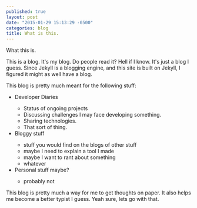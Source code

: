 ```yaml
---
published: true
layout: post
date: "2015-01-29 15:13:29 -0500"
categories: blog
title: What is this.
---
```


What this is.

This is a blog. It's my blog. Do people read it? Hell if I know. It's just a blog I guess. Since Jekyll is a blogging engine, and this site is built on Jekyll, I figured it might as well have a blog. 

This blog is pretty much meant for the following stuff:

<ul class="bloglist">
    <li>Developer Diaries</li>
    <ul>
        <li>Status of ongoing projects</li>
        <li>Discussing challenges I may face developing something.</li>
        <li>Sharing technologies.</li>
        <li>That sort of thing.</li>
    </ul>
    <li>Bloggy stuff</li>
    <ul>
        <li>stuff you would find on the blogs of other stuff</li>
        <li>maybe I need to explain a tool I made</li>
        <li>maybe I want to rant about something</li>
        <li>whatever</li>
    </ul>
    <li>Personal stuff maybe?</li>
    <ul><li>probably not</li></ul>
</ul>
<style>.bloglist { list-decoration: dotted; }</style>
    
This blog is pretty much a way for me to get thoughts on paper. It also helps me become a better typist I guess. Yeah sure, lets go with that.
